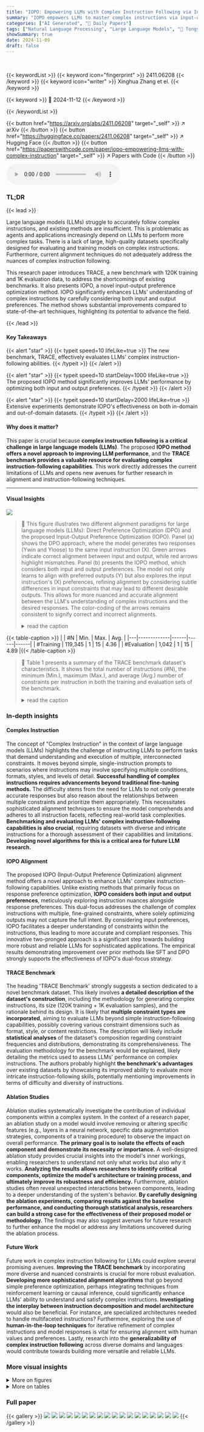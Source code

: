 ```yaml
---
title: "IOPO: Empowering LLMs with Complex Instruction Following via Input-Output Preference Optimization"
summary: "IOPO empowers LLMs to master complex instructions via input-output preference optimization, boasting significant performance gains on a new benchmark, TRACE."
categories: ["AI Generated", "🤗 Daily Papers"]
tags: ["Natural Language Processing", "Large Language Models", "🏢 Tongyi Lab",]
showSummary: true
date: 2024-11-09
draft: false
---
```


<br>

{{< keywordList >}}
{{< keyword icon="fingerprint" >}} 2411.06208 {{< /keyword >}}
{{< keyword icon="writer" >}} Xinghua Zhang et el. {{< /keyword >}}
 
{{< keyword >}} 🤗 2024-11-12 {{< /keyword >}}
 
{{< /keywordList >}}

{{< button href="https://arxiv.org/abs/2411.06208" target="_self" >}}
↗ arXiv
{{< /button >}}
{{< button href="https://huggingface.co/papers/2411.06208" target="_self" >}}
↗ Hugging Face
{{< /button >}}
{{< button href="https://paperswithcode.com/paper/iopo-empowering-llms-with-complex-instruction" target="_self" >}}
↗ Papers with Code
{{< /button >}}



<audio controls>
    <source src="https://ai-paper-reviewer.com/2411.06208/podcast.wav" type="audio/wav">
    Your browser does not support the audio element.
</audio>


### TL;DR


{{< lead >}}

Large language models (LLMs) struggle to accurately follow complex instructions, and existing methods are insufficient.  This is problematic as agents and applications increasingly depend on LLMs to perform more complex tasks.  There is a lack of large, high-quality datasets specifically designed for evaluating and training models on complex instructions.  Furthermore, current alignment techniques do not adequately address the nuances of complex instruction following. 

This research paper introduces TRACE, a new benchmark with 120K training and 1K evaluation data, to address the shortcomings of existing benchmarks. It also presents IOPO, a novel input-output preference optimization method.  IOPO significantly enhances LLMs' understanding of complex instructions by carefully considering both input and output preferences. The method shows substantial improvements compared to state-of-the-art techniques, highlighting its potential to advance the field.

{{< /lead >}}


#### Key Takeaways

{{< alert "star" >}}
{{< typeit speed=10 lifeLike=true >}} The new benchmark, TRACE, effectively evaluates LLMs' complex instruction-following abilities. {{< /typeit >}}
{{< /alert >}}

{{< alert "star" >}}
{{< typeit speed=10 startDelay=1000 lifeLike=true >}} The proposed IOPO method significantly improves LLMs' performance by optimizing both input and output preferences. {{< /typeit >}}
{{< /alert >}}

{{< alert "star" >}}
{{< typeit speed=10 startDelay=2000 lifeLike=true >}} Extensive experiments demonstrate IOPO's effectiveness on both in-domain and out-of-domain datasets. {{< /typeit >}}
{{< /alert >}}

#### Why does it matter?
This paper is crucial because **complex instruction following is a critical challenge in large language models (LLMs)**.  The proposed **IOPO method offers a novel approach to improving LLM performance**, and the **TRACE benchmark provides a valuable resource for evaluating complex instruction-following capabilities**. This work directly addresses the current limitations of LLMs and opens new avenues for further research in alignment and instruction-following techniques.

------
#### Visual Insights



![](https://arxiv.org/html/2411.06208/x1.png)

> 🔼 This figure illustrates two different alignment paradigms for large language models (LLMs): Direct Preference Optimization (DPO) and the proposed Input-Output Preference Optimization (IOPO).  Panel (a) shows the DPO approach, where the model generates two responses (Ywin and Yloose) to the same input instruction (X). Green arrows indicate correct alignment between input and output, while red arrows highlight mismatches. Panel (b) presents the IOPO method, which considers both input and output preferences.  The model not only learns to align with preferred outputs (Y) but also explores the input instruction's (X) preferences, refining alignment by considering subtle differences in input constraints that may lead to different desirable outputs. This allows for more nuanced and accurate alignment between the LLM's understanding of complex instructions and the desired responses.  The color-coding of the arrows remains consistent to signify correct and incorrect alignments.
> <details>
> <summary>read the caption</summary>
> Figure 1: Alignment Paradigms (a) Existing DPO Series vs. (b) Proposed IOPO. The green arrow indicates that y𝑦yitalic_y matches x𝑥xitalic_x while the red one indicates a mismatch.
> </details>





{{< table-caption >}}
|   | #N          | Min. | Max. | Avg. |
|---|-------------|------|------|------|
| #Training | 119,345      | 1    | 15   | 4.36 |
| #Evaluation | 1,042       | 1    | 15   | 4.89 |{{< /table-caption >}}

> 🔼 Table 1 presents a summary of the TRACE benchmark dataset's characteristics. It shows the total number of instructions (#N), the minimum (Min.), maximum (Max.), and average (Avg.) number of constraints per instruction in both the training and evaluation sets of the benchmark.
> <details>
> <summary>read the caption</summary>
> Table 1: The statistics of Trace benchmark. #N is the number of instructions; Min., Max., and Avg. mean the minimum, maximum, and average number of constraints per instruction.
> </details>





### In-depth insights


#### Complex Instruction
The concept of "Complex Instruction" in the context of large language models (LLMs) highlights the challenge of instructing LLMs to perform tasks that demand understanding and execution of multiple, interconnected constraints.  It moves beyond simple, single-instruction prompts to scenarios where instructions may involve specifying multiple conditions, formats, styles, and levels of detail. **Successful handling of complex instructions requires advancements beyond traditional fine-tuning methods.**  The difficulty stems from the need for LLMs to not only generate accurate responses but also reason about the relationships between multiple constraints and prioritize them appropriately. This necessitates sophisticated alignment techniques to ensure the model comprehends and adheres to all instruction facets, reflecting real-world task complexities.  **Benchmarking and evaluating LLMs' complex instruction-following capabilities is also crucial**, requiring datasets with diverse and intricate instructions for a thorough assessment of their capabilities and limitations.  **Developing novel algorithms for this is a critical area for future LLM research.**

#### IOPO Alignment
The proposed IOPO (Input-Output Preference Optimization) alignment method offers a novel approach to enhance LLMs' complex instruction-following capabilities.  Unlike existing methods that primarily focus on response preference optimization, **IOPO considers both input and output preferences**, meticulously exploring instruction nuances alongside response preferences. This dual-focus addresses the challenge of complex instructions with multiple, fine-grained constraints, where solely optimizing outputs may not capture the full intent. By considering input preferences, IOPO facilitates a deeper understanding of constraints within the instructions, thus leading to more accurate and compliant responses. This innovative two-pronged approach is a significant step towards building more robust and reliable LLMs for sophisticated applications.  The empirical results demonstrating improvement over prior methods like SFT and DPO strongly supports the effectiveness of IOPO's dual-focus strategy.

#### TRACE Benchmark
The heading 'TRACE Benchmark' strongly suggests a section dedicated to a novel benchmark dataset.  This likely involves **a detailed description of the dataset's construction**, including the methodology for generating complex instructions, its size (120K training + 1K evaluation samples), and the rationale behind its design.  It is likely that **multiple constraint types are incorporated**, aiming to evaluate LLMs beyond simple instruction-following capabilities, possibly covering various constraint dimensions such as format, style, or content restrictions. The description will likely include **statistical analyses** of the dataset's composition regarding constraint frequencies and distributions, demonstrating its comprehensiveness.  The evaluation methodology for the benchmark would be explained, likely detailing the metrics used to assess LLMs' performance on complex instructions.  The authors probably highlight **the benchmark's advantages** over existing datasets by showcasing its improved ability to evaluate more intricate instruction-following skills, potentially mentioning improvements in terms of difficulty and diversity of instructions.

#### Ablation Studies
Ablation studies systematically investigate the contribution of individual components within a complex system.  In the context of a research paper, an ablation study on a model would involve removing or altering specific features (e.g., layers in a neural network, specific data augmentation strategies, components of a training procedure) to observe the impact on overall performance.  **The primary goal is to isolate the effects of each component and demonstrate its necessity or importance.**  A well-designed ablation study provides crucial insights into the model's inner workings, enabling researchers to understand not only what works but also *why* it works.  **Analyzing the results allows researchers to identify critical components, optimize the model's architecture or training process, and ultimately improve its robustness and efficiency.**  Furthermore, ablation studies often reveal unexpected interactions between components, leading to a deeper understanding of the system's behavior.  **By carefully designing the ablation experiments, comparing results against the baseline performance, and conducting thorough statistical analysis, researchers can build a strong case for the effectiveness of their proposed model or methodology.** The findings may also suggest avenues for future research to further enhance the model or address any limitations uncovered during the ablation process.

#### Future Work
Future work in complex instruction following for LLMs could explore several promising avenues.  **Improving the TRACE benchmark** by incorporating more diverse and nuanced constraints is crucial for more robust evaluation.  **Developing more sophisticated alignment algorithms** that go beyond simple preference optimization, perhaps integrating techniques from reinforcement learning or causal inference, could significantly enhance LLMs' ability to understand and satisfy complex instructions.  **Investigating the interplay between instruction decomposition and model architecture** would also be beneficial.  For instance, are specialized architectures needed to handle multifaceted instructions?  Furthermore, exploring the use of **human-in-the-loop techniques** for iterative refinement of complex instructions and model responses is vital for ensuring alignment with human values and preferences. Lastly, research into the **generalizability of complex instruction following** across diverse domains and languages would contribute towards building more versatile and reliable LLMs.


### More visual insights

<details>
<summary>More on figures
</summary>


![](https://arxiv.org/html/2411.06208/x2.png)

> 🔼 This figure illustrates the TRACE benchmark's construction pipeline, detailing the five key stages: 1) Taxonomy of Constraint: establishes a comprehensive constraint type system; 2) Constraint Expansion: expands simple instructions into more complex ones; 3) Instruction Structuring: structures instructions into Task Description, Constraints, and Input; 4) Quality Control: ensures validity by checking for redundancy and incompleteness; 5) Response Generation & Evaluation: generates responses and evaluates their compliance with constraints, selecting high-quality data for training and evaluation.
> <details>
> <summary>read the caption</summary>
> Figure 2: Construction Pipeline of Trace.
> </details>



![](https://arxiv.org/html/2411.06208/x3.png)

> 🔼 This figure shows a pie chart and a ring chart visualizing the distribution of constraint types in the TRACE benchmark's evaluation dataset. The inner pie chart displays the distribution of five main constraint types: Content, Situation, Style, Format, and Example. The outer ring chart further breaks down each main constraint type into its specific dimensions.  This provides a detailed overview of the types and complexities of constraints present in the evaluation set, illustrating the diversity of the benchmark.
> <details>
> <summary>read the caption</summary>
> Figure 3: Constraint type distribution over evaluation set in Trace.
> </details>



![](https://arxiv.org/html/2411.06208/x4.png)

> 🔼 This figure displays a comparison of the performance of different instruction following methods (SFT, DPO, and IOPO) using the Qwen2-7B language model. The performance is measured across several metrics (IF-S, IF-M, S-Acc, L-Acc, CSR, ISR, PSR) and datasets (TRACE, IFEval, CFBench).  The key aspect highlighted is that the comparison is done while maintaining the same quantity of tokens used for training, making it easier to understand the impact of each method independently of the training data size.
> <details>
> <summary>read the caption</summary>
> Figure 4: Performance comparisons under the same quantity of tokens with Qwen2-7B as the base model.
> </details>



![](https://arxiv.org/html/2411.06208/x5.png)

> 🔼 This figure compares the performance of different instruction following methods (SFT, DPO, IOPO) using the Llama 3.1-8B language model.  The comparison is performed under the constraint that all methods use the same quantity of tokens during training. The performance is measured across multiple metrics relevant to instruction following tasks, including single-constraint and multi-constraint instruction following, showing improvements made by IOPO.
> <details>
> <summary>read the caption</summary>
> Figure 5: Performance comparisons under the same quantity of tokens with Llama3.1-8B as the base model.
> </details>



![](https://arxiv.org/html/2411.06208/x6.png)

> 🔼 This figure illustrates the process of constructing the DPO (Direct Preference Optimization) training dataset.  It shows how a worse response (Yloose) is generated alongside the preferred response (Ywin) for each instruction.  This pair of responses is then used in the DPO training process to refine the model's preference alignment. The example shows a prompt requesting information about Beijing with specific constraints. The model generates both a preferred JSON response and an inferior text-based response.
> <details>
> <summary>read the caption</summary>
> Figure 6: DPO-series Data Construction.
> </details>



![](https://arxiv.org/html/2411.06208/x7.png)

> 🔼 This figure details the construction process of the IOPO (Input-Output Preference Optimization) training dataset.  It illustrates how the dataset is built by first generating modified instructions (x2) with altered constraints from the original instruction (x1). Then, responses (y1 and y2) are generated for both the original and modified instructions.  The process involves using an LLM to generate variations in the instructions' constraints, ensuring that the generated response does not meet the new constraints. This ensures a diverse dataset representing a wider range of instruction complexities for training the IOPO model.
> <details>
> <summary>read the caption</summary>
> Figure 7: IOPO Data Construction.
> </details>



</details>




<details>
<summary>More on tables
</summary>


{{< table-caption >}}
| 
| 
|---|---|---|---|---|---|---|---|---|---|---|---|---|---|---|
| <math alttext="\mathcal{C}=" class="ltx_Math" display="inline" id="S4.T2.1.1.1.m1.1"><semantics id="S4.T2.1.1.1.m1.1a"><mrow id="S4.T2.1.1.1.m1.1.1" xref="S4.T2.1.1.1.m1.1.1.cmml"><mi class="ltx_font_mathcaligraphic" id="S4.T2.1.1.1.m1.1.1.2" xref="S4.T2.1.1.1.m1.1.1.2.cmml">𝒞</mi><mo id="S4.T2.1.1.1.m1.1.1.1" xref="S4.T2.1.1.1.m1.1.1.1.cmml">=</mo><mi id="S4.T2.1.1.1.m1.1.1.3" xref="S4.T2.1.1.1.m1.1.1.3.cmml"></mi></mrow><annotation-xml encoding="MathML-Content" id="S4.T2.1.1.1.m1.1b"><apply id="S4.T2.1.1.1.m1.1.1.cmml" xref="S4.T2.1.1.1.m1.1.1"><eq id="S4.T2.1.1.1.m1.1.1.1.cmml" xref="S4.T2.1.1.1.m1.1.1.1"></eq><ci id="S4.T2.1.1.1.m1.1.1.2.cmml" xref="S4.T2.1.1.1.m1.1.1.2">𝒞</ci><csymbol cd="latexml" id="S4.T2.1.1.1.m1.1.1.3.cmml" xref="S4.T2.1.1.1.m1.1.1.3">absent</csymbol></apply></annotation-xml><annotation encoding="application/x-tex" id="S4.T2.1.1.1.m1.1c">\mathcal{C}=</annotation><annotation encoding="application/x-llamapun" id="S4.T2.1.1.1.m1.1d">caligraphic_C =</annotation></semantics></math> | 1 | 2 | 3 | 4 | 5 | 6 | 7 | 8 | 9 | 10 | 11 | 12 | 13 | 14 | 15 |
| #Training | 991 | 8,003 | 26,421 | 34,155 | 26,327 | 13,858 | 5,882 | 2,185 | 999 | 464 | 8 | 20 | 20 | 8 | 4 |
| #Evaluation | 200 | 100 | 100 | 100 | 100 | 100 | 100 | 100 | 100 | 100 | 10 | 10 | 10 | 4 | 4 |{{< /table-caption >}}
> 🔼 This table shows the distribution of the number of constraints in each instruction within the TRACE benchmark dataset.  It breaks down the number of training and evaluation set instructions containing 1, 2, 3, ..., up to 15 constraints. This helps in understanding the complexity of instructions in the benchmark and how it's distributed.
> <details>
> <summary>read the caption</summary>
> Table 2: Constraint number (𝒞𝒞\mathcal{C}caligraphic_C) distributions over training and evaluation set in Trace. 𝒞=i𝒞𝑖\mathcal{C}=icaligraphic_C = italic_i represents the number of instructions with i𝑖iitalic_i constraints.
> </details>

{{< table-caption >}}
| Model | Method | Trace IF-S | Trace IF-M | IFEval S-Acc | IFEval L-Acc | CFBench CSR | CFBench ISR | CFBench PSR |
|---|---|---|---|---|---|---|---|---|
| Qwen2-7B | Instruct | 72.5 | 54.5 | 51.6 | 56.4 | 75.8 | 39.1 | 50.2 |
|  | SFT | 76.0 | 56.1 | 52.3 | 54.2 | 77.8 | 40.4 | 52.9 |
|  | PPO | 77.0 | 57.7 | 51.4 | 53.8 | 76.2 | 38.8 | 50.6 |
|  | DPO | 79.0 | 67.2 | 52.7 | 58.2 | 80.0 | 45.1 | 57.9 |
| IOPO (Ours)<sub class="ltx_sub"><span class="ltx_text ltx_font_italic">Improv.</span></sub> |  | 82.0<sub class="ltx_sub"><span class="ltx_text ltx_font_italic">↑3.0</span></sub> | 68.9<sub class="ltx_sub"><span class="ltx_text ltx_font_italic">↑1.7</span></sub> | 59.9<sub class="ltx_sub"><span class="ltx_text ltx_font_italic">↑7.2</span></sub> | 63.6<sub class="ltx_sub"><span class="ltx_text ltx_font_italic">↑5.4</span></sub> | 80.7<sub class="ltx_sub"><span class="ltx_text ltx_font_italic">↑0.7</span></sub> | 47.0<sub class="ltx_sub"><span class="ltx_text ltx_font_italic">↑1.9</span></sub> | 58.7<sub class="ltx_sub"><span class="ltx_text ltx_font_italic">↑0.8</span></sub> |
| Llama3.1-8B | Instruct | 67.5 | 52.9 | 74.3 | 78.6 | 71.4 | 35.7 | 46.9 |
|  | SFT | 75.5 | 62.9 | 71.0 | 74.1 | 78.4 | 43.2 | 54.7 |
|  | PPO | 75.0 | 57.3 | 69.9 | 72.3 | 75.9 | 40.9 | 50.7 |
|  | DPO | 79.0 | 69.2 | 71.5 | 76.5 | 80.8 | 48.1 | 59.8 |
| IOPO (Ours)<sub class="ltx_sub"><span class="ltx_text ltx_font_italic">Improv.</span></sub> |  | 81.5<sub class="ltx_sub"><span class="ltx_text ltx_font_italic">↑2.5</span></sub> | 70.7<sub class="ltx_sub"><span class="ltx_text ltx_font_italic">↑1.5</span></sub> | 78.2<sub class="ltx_sub"><span class="ltx_text ltx_font_italic">↑6.7</span></sub> | 81.0<sub class="ltx_sub"><span class="ltx_text ltx_font_italic">↑4.5</span></sub> | 81.8<sub class="ltx_sub"><span class="ltx_text ltx_font_italic">↑1.0</span></sub> | 49.9<sub class="ltx_sub"><span class="ltx_text ltx_font_italic">↑1.8</span></sub> | 61.1<sub class="ltx_sub"><span class="ltx_text ltx_font_italic">↑1.3</span></sub> |{{< /table-caption >}}
> 🔼 This table presents the main experimental results comparing different instruction following methods (SFT, PPO, DPO, and IOPO) across three benchmark datasets: TRACE (in-domain), IFEval, and CFBench (both out-of-domain).  For each method and dataset, the table shows performance metrics relevant to the specific benchmark, such as IF-S, IF-M (for TRACE), S-Acc, L-Acc (for IFEval), and CSR, ISR, PSR (for CFBench). The results illustrate the improvements achieved by IOPO compared to other methods on both in-domain and out-of-domain data.
> <details>
> <summary>read the caption</summary>
> Table 3: Main results on in-domain Trace, and out-of-domain IFEval, and CFBench.
> </details>

{{< table-caption >}}
| Model | Method | Trace IF-S | Trace IF-M | IFEval S-Acc | IFEval L-Acc | CFBench CSR | CFBench ISR | CFBench PSR |
|---|---|---|---|---|---|---|---|---|
| Qwen2-7B | IOPO | 82.0 | 68.9 | 59.9 | 63.6 | 80.7 | 47.0 | 58.7 |
| Qwen2-7B | w/o Output Pref | 81.0 | 66.7 | 55.1 | 60.5 | 79.4 | 46.6 | 56.3 |
| Qwen2-7B | w/o Input Pref | 80.9 | 67.1 | 56.7 | 61.9 | 79.7 | 46.8 | 57.0 |
| Llama3.1-8B | IOPO | 81.5 | 70.7 | 78.2 | 81.0 | 81.8 | 49.9 | 61.1 |
| Llama3.1-8B | w/o Output Pref | 81.5 | 69.6 | 77.3 | 80.6 | 80.6 | 48.6 | 58.4 |
| Llama3.1-8B | w/o Input Pref | 79.0 | 69.0 | 77.9 | 80.2 | 80.9 | 48.3 | 59.4 |{{< /table-caption >}}
> 🔼 This table presents the results of ablation experiments conducted on three benchmark datasets: TRACE, IFEval, and CFBench.  The experiments analyze the impact of removing either input preference optimization or output preference optimization from the IOPO (Input-Output Preference Optimization) method. By comparing the performance of IOPO with variants that exclude either input or output preference, the table clarifies the relative contributions of each component to the overall performance improvements.
> <details>
> <summary>read the caption</summary>
> Table 4: Ablation studies on Trace, IFEval, and CFBench.
> </details>

{{< table-caption >}}
| Method | SFT | DPO | IOPO |
|---|---|---|---|
| #Memory | 1× | 2× | 4× |
| #Training Time | 14.54 h | 26.30 h | 34.27 h |
| #Inference Speed | 1× | 1× | 1× |{{< /table-caption >}}
> 🔼 This table presents a comparison of the GPU memory consumption, training time, and inference speed for three different instruction following methods (SFT, DPO, and IOPO) using the same batch size. It helps to understand the computational resource requirements of each method.
> <details>
> <summary>read the caption</summary>
> Table 5: Analysis on the consumed GPU memory, training time, and inference speed under the same batch size.
> </details>

{{< table-caption >}}
| Constraint Type | Constraint Dimension | Description |
|---|---|---|
| Content Constraint | Theme Constraint | The generated content should focus on a specific topic or field. |
|  | Exclusion Constraint | Clearly specify the information or content that should not be included in the generated content. |
|  | Inclusion Constraint | Clearly specify the particular information or content that must be included in the generated content. |
|  | Value Constraint | The generated content should not contain information that violates values, such as safety, false information, discrimination, or bias. |
|  | Privacy Constraint | The generated content should not include details that may infringe on privacy, such as personal data or sensitive information. |
|  | Numerical Constraint | Limit the length and number of words, sentences, and paragraphs in the generated content, or use numerical precision constraints to ensure accuracy. |
| Situation Constraint | Role-Playing Constraint | The generated content should be based on a specific role or situational background. |
|  | Target Audience Constraint | The generated content should target a specific audience, which affects the terminology used, the level of detail provided, and the complexity of the content. |
|  | Prior Condition Constraint | When a specific intention is met, a particular process should be followed to perform an operation or output specific content. |
|  | Natural Language Process<br>Background Information Constraint | Add natural language form process information, such as procedures or business processes, to assist in generating answers. |
|  | Markdown Process<br>Background Information Constraint | Add markdown-formatted process information, such as procedures or business processes, to assist in generating answers. |
|  | Table Background<br>Information Constraint | Background information is presented in table form, providing a series of markdown-formatted tables to assist in generating answers. |
|  | Text Background<br>Information Constraint | Background information is presented in text form, providing a series of textual background information to assist in generating answers. |
| Style Constraint | Tone and Style Constraint | The generated content should adopt a specific tone and style, such as formal, polite, academic, concise, literary, romantic, or sci-fi. |
|  | Emotion Constraint | The generated content should express a specific emotion or mood, such as ensuring the content is positive, inspiring, or empathetic. |
|  | Linguistic Characteristics Constraint | Use specific linguistic features, such as metaphors, personification, and other rhetorical devices. |
|  | Multilingual Constraint | The content should be generated in a specific language or switch between languages according to complex patterns. |
| Format Constraint | Output Format Constraint | The generated content should be in a specific data format, such as tables, JSON, HTML, LaTeX, or Markdown. |
|  | Text Pattern Constraint | Use specified fonts and font sizes, or special emoji, to ensure readability across different devices and platforms. |
|  | Grammar Structure Constraint | The generated content should strictly follow specific grammatical structures, such as subject-predicate-object, subject-verb, etc. |
|  | Citation Constraint | The generated content should include citations to sources, providing reliable sources and literature support; follow specific citation formats or reference styles. |
|  | Numbering and List Constraint | The generated content should use numbered lists or bullet points to organize information. |
|  | Hierarchical Structure Constraint | The generated content should be organized according to a specific hierarchical structure, such as using headings and subheadings. |
|  | Template Constraint | The generated content should follow a specific layout or format, such as text alignment, paragraph indentation, and structural templates like introduction-body-conclusion. |
| Example Constraint | Positive Example Constraint | Provide examples that meet the requirements, and require the model to generate content based on these examples. |
|  | Negative Example Constraint | Provide examples that do not meet the requirements, and require the model to avoid generating content similar to these examples. |{{< /table-caption >}}
> 🔼 This table presents a taxonomy of constraints used in complex instruction following. It categorizes 26 individual constraint dimensions into five main constraint types: Content, Situation, Style, Format, and Example constraints.  For each dimension, a detailed description is provided to clarify its meaning and application in instruction design.
> <details>
> <summary>read the caption</summary>
> Table 6: Five constraint types and 26 constraint dimensions with their corresponding descriptions.
> </details>

</details>




### Full paper

{{< gallery >}}
<img src="https://ai-paper-reviewer.com/2411.06208/1.png" class="grid-w50 md:grid-w33 xl:grid-w25" />
<img src="https://ai-paper-reviewer.com/2411.06208/2.png" class="grid-w50 md:grid-w33 xl:grid-w25" />
<img src="https://ai-paper-reviewer.com/2411.06208/3.png" class="grid-w50 md:grid-w33 xl:grid-w25" />
<img src="https://ai-paper-reviewer.com/2411.06208/4.png" class="grid-w50 md:grid-w33 xl:grid-w25" />
<img src="https://ai-paper-reviewer.com/2411.06208/5.png" class="grid-w50 md:grid-w33 xl:grid-w25" />
<img src="https://ai-paper-reviewer.com/2411.06208/6.png" class="grid-w50 md:grid-w33 xl:grid-w25" />
<img src="https://ai-paper-reviewer.com/2411.06208/7.png" class="grid-w50 md:grid-w33 xl:grid-w25" />
<img src="https://ai-paper-reviewer.com/2411.06208/8.png" class="grid-w50 md:grid-w33 xl:grid-w25" />
<img src="https://ai-paper-reviewer.com/2411.06208/9.png" class="grid-w50 md:grid-w33 xl:grid-w25" />
<img src="https://ai-paper-reviewer.com/2411.06208/10.png" class="grid-w50 md:grid-w33 xl:grid-w25" />
<img src="https://ai-paper-reviewer.com/2411.06208/11.png" class="grid-w50 md:grid-w33 xl:grid-w25" />
<img src="https://ai-paper-reviewer.com/2411.06208/12.png" class="grid-w50 md:grid-w33 xl:grid-w25" />
<img src="https://ai-paper-reviewer.com/2411.06208/13.png" class="grid-w50 md:grid-w33 xl:grid-w25" />
<img src="https://ai-paper-reviewer.com/2411.06208/14.png" class="grid-w50 md:grid-w33 xl:grid-w25" />
<img src="https://ai-paper-reviewer.com/2411.06208/15.png" class="grid-w50 md:grid-w33 xl:grid-w25" />
<img src="https://ai-paper-reviewer.com/2411.06208/16.png" class="grid-w50 md:grid-w33 xl:grid-w25" />
<img src="https://ai-paper-reviewer.com/2411.06208/17.png" class="grid-w50 md:grid-w33 xl:grid-w25" />
<img src="https://ai-paper-reviewer.com/2411.06208/18.png" class="grid-w50 md:grid-w33 xl:grid-w25" />
{{< /gallery >}}